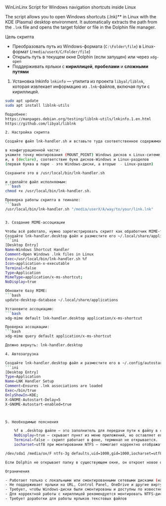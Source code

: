 WinLinLinx
Script for Windows navigation shortcuts inside Linux

The script allows you to open Windows shortcuts (.lnk)** in Linux with the KDE (Plasma) desktop environment. It automatically extracts the path from the `.lnk` file and opens the target folder or file in the Dolphin file manager.

Цель скрипта 
- Преобразовать путь из Windows-формата (`C:\Folder\file`) в Linux-формат (`/media/userX/C/Folder/file`)
- Открыть путь в текущем окне Dolphin (если запущен) или через `xdg-open`
- Поддерживать ярлыки с **кириллицей**, **пробелами** и **сложными путями**

1. Установка lnkinfo
`lnkinfo` — утилита из проекта `libyal/liblnk`, которая извлекает информацию из `.lnk`-файлов, включая пути с кириллицей.

```bash
sudo apt update
sudo apt install liblnk-utils

Подробнее:
https://manpages.debian.org/testing/liblnk-utils/lnkinfo.1.en.html
https://github.com/libyal/liblnk

2. Настройка скрипта

Создайте файл lnk-handler.sh и вставьте туда соответственное содержимое из репозитория

в конфигурационной части:
укажите точку монтирования (MOUNT_POINT) Windows дисков к Linux-ситеме,  например  /media/userX/
и, в (declare), соответствие букв дисков-Windows и Linux-разделов
(первая буква в паре - это Windows-диски, а вторые  - Linux-раздел)

Сохраните это в /usr/local/bin/lnk-handler.sh

и сделайте файл исполняемым:
```bash
chmod +x /usr/local/bin/lnk-handler.sh.

Проверка работы скрипта в теинале:
```bash
/usr/local/bin/lnk-handler.sh "/media/userX/A/way/to/your/link.lnk"


3. Создание MIME-ассоциации 

Чтобы всё работало, нужно зарегистрировать скрипт как обработчик MIME-типа application/x-ms-shortcut.
Создайте lnk-handler.desktop файл и разместите его ~/.local/share/applications/lnk-handler.desktop
```ini
[Desktop Entry]
Name=Windows Shortcut Handler
Comment=Open Windows .lnk files in Linux
Exec=/usr/local/bin/lnk-handler.sh %f
Icon=application-x-executable
Terminal=false
Type=Application
MimeType=application/x-ms-shortcut;
NoDisplay=true

Обновите базу MIME:
```bash
update-desktop-database ~/.local/share/applications

Установите ассоциацию:
```bash
xdg-mime default lnk-handler.desktop application/x-ms-shortcut

Проверка ассоциации:
```bash
xdg-mime query default application/x-ms-shortcut

Должно вернуть: lnk-handler.desktop

4. Автозагрузка

Создайте lnk-handler.desktop файл и разместите его в ~/.config/autostart/lnk-handler-setup.desktop
```ini
[Desktop Entry]
Type=Application
Name=LNK Handler Setup
Comment=Ensures .lnk associations are loaded
Exec=/bin/true
OnlyShowIn=KDE;
X-GNOME-Autostart-Delay=5
X-GNOME-Autostart-enabled=true



5. Необходимые пояснения 

    %f в .desktop файле — это заполнитель для передачи пути к файлу в скрипт.
    NoDisplay=true — скрывает пункт из меню приложений, но оставляет его доступным для MIME-ассоциаций.
    Terminal=false — скрипт работает в фоне, терминал не открывается.
    iocharset=utf8 при монтировании NTFS — помогает корректно отображать кириллицу. Пример в /etc/fstab:

/dev/sda1 /media/ox/F ntfs-3g defaults,uid=1000,gid=1000,iocharset=utf8 0 0

Если Dolphin не открывает папку в существующем окне, он откроет новое окно — это поведение xdg-open

Ограничения

- Работает только с локальными или смонтированными сетевыми дисками (например, через `ntfs-3g`, `autofs`, `fstab`)
- Не поддерживает ярлыки на URL, Control Panel, OneDrive и другие виртуальные объекты Windows
- Требует, чтобы Windows-диски были смонтированы и доступны по известному пути
- Для корректной работы с кириллицей рекомендуется монтировать NTFS-диски с опцией `iocharset=utf8` или `utf8`
- Требует доработки для работы ярлыков текстовых файлов
